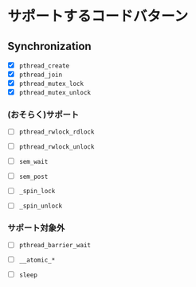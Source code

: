 # サポートするコードバターン

## Synchronization

- [x] `pthread_create`
- [x] `pthread_join`
- [x] `pthread_mutex_lock`
- [x] `pthread_mutex_unlock`

### (おそらく)サポート

- [ ] `pthread_rwlock_rdlock`
- [ ] `pthread_rwlock_unlock`

- [ ] `sem_wait`
- [ ] `sem_post`

- [ ] `_spin_lock`
- [ ] `_spin_unlock`


### サポート対象外

- [ ] `pthread_barrier_wait`
- [ ] `__atomic_*`

- [ ] `sleep`
